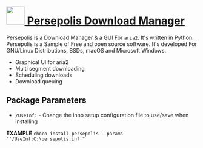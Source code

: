 # [<img src="https://cdn.rawgit.com/AdmiringWorm/chocolatey-packages/2c9d474932973a1092ea739e4c3db1b66f4a8cb6/icons/persepolis.png" height="48" width="48" /> Persepolis Download Manager](https://chocolatey.org/packages/persepolis)

Persepolis is a Download Manager & a GUI For `aria2`. It's written in Python. Persepolis is a Sample of Free and open source software. It's developed For GNU/Linux Distributions, BSDs, macOS and Microsoft Windows.

- Graphical UI for aria2
- Multi segment downloading
- Scheduling downloads
- Download queuing

## Package Parameters
- `/UseInf:` - Change the inno setup configuration file to use/save when installing

**EXAMPLE**
`choco install persepolis --params "'/UseInf:C:\persepolis.inf'"`
